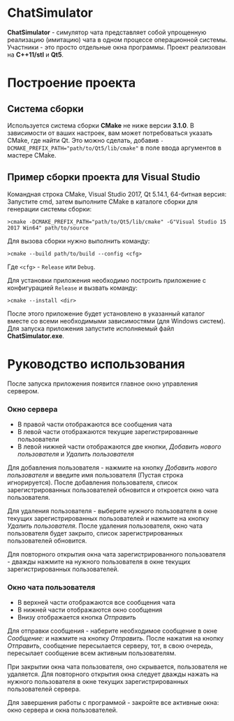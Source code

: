 # ChatSimulator

**ChatSimulator** - симулятор чата представляет собой упрощенную реализацию (имитацию) чата в одном процессе операционной системы. Участники - это просто отдельные окна программы.
Проект реализован на **C++11/stl** и **Qt5**.

# Построение проекта

## Система сборки

Используется система сборки **CMake** не ниже версии **3.1.0**. В зависимости от ваших настроек, вам может потребоваться указать CMake, где найти Qt. Это можно сделать, добавив `-DCMAKE_PREFIX_PATH="path/to/Qt5/lib/cmake"` в поле ввода аргументов в мастере CMake.

## Пример сборки проекта для Visual Studio

Командная строка CMake, Visual Studio 2017, Qt 5.14.1, 64-битная версия: Запустите cmd, затем выполните CMake в каталоге сборки для генерации системы сборки:

```
>cmake -DCMAKE_PREFIX_PATH="path/to/Qt5/lib/cmake" -G"Visual Studio 15 2017 Win64" path/to/source
```

Для вызова сборки нужно выполнить команду:

```
>cmake --build path/to/build --config <cfg>
```

Где `<cfg>` - `Release` или `Debug`.

Для установки приложения необходимо построить приложение с конфигурацией `Release` и вызвать команду:

```
>cmake --install <dir>
```

После этого приложение будет установлено в указанный каталог вместе со всеми необходимыми зависимостями (для Windows систем).
Для запуска приложения запустите исполняемый файл **ChatSimulator.exe**.

# Руководство использования

После запуска приложения появится главное окно управления сервером.

### Окно сервера

* В правой части отображаются все сообщения чата
* В левой части отображаются текущие зарегистрированные пользователи
* В левой нижней части отображаются две кнопки, *Добавить нового пользователя* и *Удалить пользователя*

Для добавления пользователя - нажмите на кнопку *Добавить нового пользователя* и введите имя пользователя (Пустая строка игнорируется). После добавления пользователя, список зарегистрированных пользователей обновится и откроется окно чата пользователя.

Для удаления пользователя - выберите нужного пользователя в окне текущих зарегистрированных пользователей и нажмите на кнопку *Удалить пользователя*. После удаления пользователя, окно чата пользователя будет закрыто, список зарегистрированных пользователей обновится.

Для повторного открытия окна чата зарегистрированного пользователя - дважды нажмите на нужного пользователя в окне текущих зарегистрированных пользователей.

### Окно чата пользователя

* В верхней части отображаются все сообщения чата
* В нижней части отображаются окно сообщения
* Внизу отображается кнопка *Отправить*

Для отправки сообщения - наберите необходимое сообщение в окне *Сообщение:* и нажмите на кнопку *Отправить*. После нажатия на кнопку *Отправить*, сообщение пересылается серверу, тот, в свою очередь, пересылает сообщение всем активным пользователям.

При закрытии окна чата пользователя, оно скрывается, пользователя не удаляется. Для повторного открытия окна следует дважды нажать на нужного пользователя в окне текущих зарегистрированных пользователей сервера.

Для завершения работы с программой - закройте все активные окна: окно сервера и окна пользователей.

